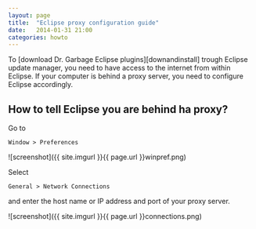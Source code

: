 ```yaml
---
layout: page
title:  "Eclipse proxy configuration guide"
date:   2014-01-31 21:00
categories: howto
---
```


To [download Dr. Garbage Eclipse plugins][downandinstall] trough Eclipse
update manager, you need to have access to the internet from within
Eclipse. If your computer is behind a proxy server, you need to
configure Eclipse accordingly.



How to tell Eclipse you are behind ha proxy?
--------------------------------------------

Go to

`Window > Preferences`

![screenshot]({{ site.imgurl }}{{ page.url }}winpref.png)

Select

`General > Network Connections`

and enter the host name or IP address and port of your proxy server.

![screenshot]({{ site.imgurl }}{{ page.url }}connections.png)
